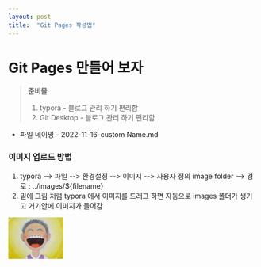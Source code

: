 ```yaml
---
layout: post 
title:  "Git Pages 작성법" 
---
```


#   Git Pages 만들어 보자

> **준비물**
>
> 1. typora - 블로그 관리 하기 편리함
> 2. Git Desktop - 블로그 관리 하기 편리함

- 파일 네이밍 - 2022-11-16-custom Name.md

### 이미지 업로드 방법

1. typora --> 파일 --> 환경설정 --> 이미지 --> 사용자 정의 image folder --> 경로 : ../images/${filename}
2. 밑에 그림 처럼 typora 에서 이미지를 드래그 하면 자동으로 images 폴더가 생기고 거기안에 이미지가 들어감
<img src="../images/2022-11-16-first-posting/웃음.PNG" alt="웃음" style="zoom:50%;" />
